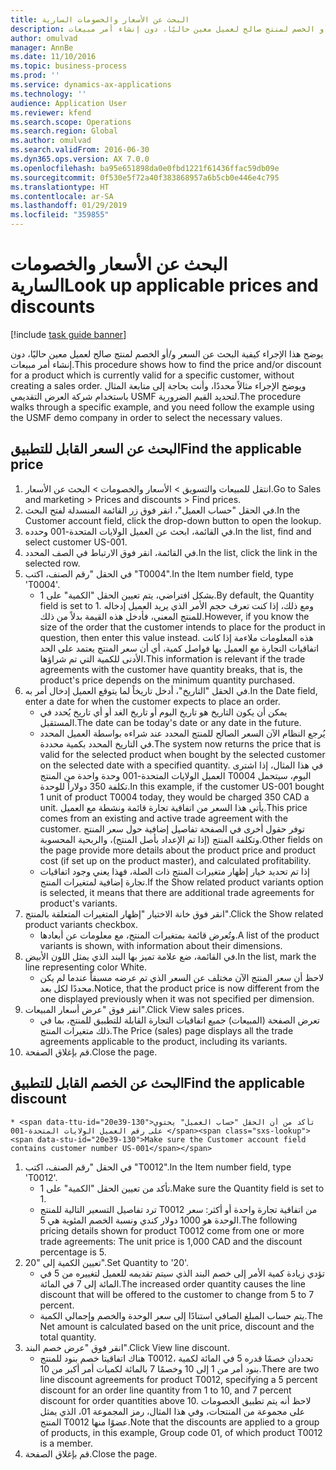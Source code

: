 ```yaml
---
title: البحث عن الأسعار والخصومات السارية
description: يوضح هذا الإجراء كيفية البحث عن السعر و/أو الخصم لمنتج صالح لعميل معين حاليًا، دون إنشاء أمر مبيعات.
author: omulvad
manager: AnnBe
ms.date: 11/10/2016
ms.topic: business-process
ms.prod: ''
ms.service: dynamics-ax-applications
ms.technology: ''
audience: Application User
ms.reviewer: kfend
ms.search.scope: Operations
ms.search.region: Global
ms.author: omulvad
ms.search.validFrom: 2016-06-30
ms.dyn365.ops.version: AX 7.0.0
ms.openlocfilehash: ba95e651898da0e0fbd1221f61436ffac59db09e
ms.sourcegitcommit: 0f530e5f72a40f383868957a6b5cb0e446e4c795
ms.translationtype: HT
ms.contentlocale: ar-SA
ms.lasthandoff: 01/29/2019
ms.locfileid: "359855"
---
```

# <a name="look-up-applicable-prices-and-discounts"></a><span data-ttu-id="20e39-103">البحث عن الأسعار والخصومات السارية</span><span class="sxs-lookup"><span data-stu-id="20e39-103">Look up applicable prices and discounts</span></span>

[!include [task guide banner](../../includes/task-guide-banner.md)]

<span data-ttu-id="20e39-104">يوضح هذا الإجراء كيفية البحث عن السعر و/أو الخصم لمنتج صالح لعميل معين حاليًا، دون إنشاء أمر مبيعات.</span><span class="sxs-lookup"><span data-stu-id="20e39-104">This procedure shows how to find the price and/or discount for a product which is currently valid for a specific customer, without creating a sales order.</span></span> <span data-ttu-id="20e39-105">ويوضح الإجراء مثالاً محددًا، وأنت بحاجة إلى متابعة المثال باستخدام شركة العرض التقديمي USMF لتحديد القيم الضرورية.</span><span class="sxs-lookup"><span data-stu-id="20e39-105">The procedure walks through a specific example, and you need follow the example using the USMF demo company in order to select the necessary values.</span></span>


## <a name="find-the-applicable-price"></a><span data-ttu-id="20e39-106">البحث عن السعر القابل للتطبيق</span><span class="sxs-lookup"><span data-stu-id="20e39-106">Find the applicable price</span></span>
1. <span data-ttu-id="20e39-107">انتقل للمبيعات والتسويق > الأسعار والخصومات > البحث عن الأسعار.</span><span class="sxs-lookup"><span data-stu-id="20e39-107">Go to Sales and marketing > Prices and discounts > Find prices.</span></span>
2. <span data-ttu-id="20e39-108">في الحقل "حساب العميل"، انقر فوق زر القائمة المنسدلة لفتح البحث.</span><span class="sxs-lookup"><span data-stu-id="20e39-108">In the Customer account field, click the drop-down button to open the lookup.</span></span>
3. <span data-ttu-id="20e39-109">في القائمة، ابحث عن العميل الولايات المتحدة-001 وحدده.</span><span class="sxs-lookup"><span data-stu-id="20e39-109">In the list, find and select customer US-001.</span></span>
4. <span data-ttu-id="20e39-110">في القائمة، انقر فوق الارتباط في الصف المحدد.</span><span class="sxs-lookup"><span data-stu-id="20e39-110">In the list, click the link in the selected row.</span></span>
5. <span data-ttu-id="20e39-111">في الحقل "رقم الصنف، اكتب "T0004".</span><span class="sxs-lookup"><span data-stu-id="20e39-111">In the Item number field, type 'T0004'.</span></span>
    * <span data-ttu-id="20e39-112">بشكل افتراضي، يتم تعيين الحقل "الكمية" على 1.</span><span class="sxs-lookup"><span data-stu-id="20e39-112">By default, the Quantity field is set to 1.</span></span> <span data-ttu-id="20e39-113">ومع ذلك، إذا كنت تعرف حجم الأمر الذي يريد العميل إدخاله للمنتج المعني، فأدخل هذه القيمة بدلاً من ذلك.</span><span class="sxs-lookup"><span data-stu-id="20e39-113">However, if you know the size of the order that the customer intends to place for the product in question, then enter this value instead.</span></span> <span data-ttu-id="20e39-114">هذه المعلومات ملاءمة إذا كانت اتفاقيات التجارة مع العميل بها فواصل كمية، أي أن سعر المنتج يعتمد على الحد الأدنى للكمية التي تم شراؤها.</span><span class="sxs-lookup"><span data-stu-id="20e39-114">This information is relevant if the trade agreements with the customer have quantity breaks, that is, the product's price depends on the minimum quantity purchased.</span></span>  
6. <span data-ttu-id="20e39-115">في الحقل "التاريخ"، أدخل تاريخاً لما يتوقع العميل إدخال أمر به.</span><span class="sxs-lookup"><span data-stu-id="20e39-115">In the Date field, enter a date for when the customer expects to place an order.</span></span> 
    * <span data-ttu-id="20e39-116">يمكن أن يكون التاريخ هو تاريخ اليوم أو تاريخ الغد أو أي تاريخ يُحدد في المستقبل.</span><span class="sxs-lookup"><span data-stu-id="20e39-116">The date can be today's date or any date in the future.</span></span>  
    * <span data-ttu-id="20e39-117">يُرجع النظام الآن السعر الصالح للمنتج المحدد عند شراءه بواسطة العميل المحدد في التاريخ المحدد بكمية محددة.</span><span class="sxs-lookup"><span data-stu-id="20e39-117">The system now returns the price that is valid for the selected product when bought by the selected customer on the selected date with a specified quantity.</span></span> <span data-ttu-id="20e39-118">في هذا المثال، إذا اشترى العميل الولايات المتحدة-001 وحدة واحدة من المنتج T0004 اليوم، سيتحمل تكلفة 350 دولاراً للوحدة.</span><span class="sxs-lookup"><span data-stu-id="20e39-118">In this example, if the customer US-001 bought 1 unit of product T0004 today, they would be charged 350 CAD a unit.</span></span> <span data-ttu-id="20e39-119">يأتي هذا السعر من اتفاقية تجارة قائمة ونشطة مع العميل.</span><span class="sxs-lookup"><span data-stu-id="20e39-119">This price comes from an existing and active trade agreement with the customer.</span></span>      <span data-ttu-id="20e39-120">توفر حقول أخرى في الصفحة تفاصيل إضافية حول سعر المنتج وتكلفة المنتج (إذا تم الإعداد بأصل المنتج)، والربحية المحسوبة.</span><span class="sxs-lookup"><span data-stu-id="20e39-120">Other fields on the page provide more details about the product price and product cost (if set up on the product master), and calculated profitability.</span></span>  
    * <span data-ttu-id="20e39-121">إذا تم تحديد خيار إظهار متغيرات المنتج ذات الصلة، فهذا يعني وجود اتفاقيات تجارة إضافية لمتغيرات المنتج.</span><span class="sxs-lookup"><span data-stu-id="20e39-121">If the Show related product variants option is selected, it means that there are additional trade agreements for product's variants.</span></span>  
7. <span data-ttu-id="20e39-122">انقر فوق خانة الاختيار "إظهار المتغيرات المتعلقة بالمنتج".</span><span class="sxs-lookup"><span data-stu-id="20e39-122">Click the Show related product variants checkbox.</span></span>
    * <span data-ttu-id="20e39-123">وتُعرض قائمة بمتغيرات المنتج، مع معلومات عن أبعادها.</span><span class="sxs-lookup"><span data-stu-id="20e39-123">A list of the product variants is shown, with information about their dimensions.</span></span>  
8. <span data-ttu-id="20e39-124">في القائمة، ضع علامة تميز بها البند الذي يمثل اللون الأبيض.</span><span class="sxs-lookup"><span data-stu-id="20e39-124">In the list, mark the line representing color White.</span></span>
    * <span data-ttu-id="20e39-125">لاحظ أن سعر المنتج الآن مختلف عن السعر الذي تم عرضه مسبقاً عندما لم يكن محددًا لكل بعد.</span><span class="sxs-lookup"><span data-stu-id="20e39-125">Notice, that the product price is now different from the one displayed previously when it was not specified per dimension.</span></span>  
9. <span data-ttu-id="20e39-126">انقر فوق "عرض أسعار المبيعات".</span><span class="sxs-lookup"><span data-stu-id="20e39-126">Click View sales prices.</span></span>
    * <span data-ttu-id="20e39-127">تعرض الصفحة (المبيعات) جميع اتفاقيات التجارة القابلة للتطبيق للمنتج، بما في ذلك متغيرات المنتج.</span><span class="sxs-lookup"><span data-stu-id="20e39-127">The Price (sales) page displays all the trade agreements applicable to the product, including its variants.</span></span>  
10. <span data-ttu-id="20e39-128">قم بإغلاق الصفحة.</span><span class="sxs-lookup"><span data-stu-id="20e39-128">Close the page.</span></span>

## <a name="find-the-applicable-discount"></a><span data-ttu-id="20e39-129">البحث عن الخصم القابل للتطبيق</span><span class="sxs-lookup"><span data-stu-id="20e39-129">Find the applicable discount</span></span>
    * <span data-ttu-id="20e39-130">تأكد من أن الحقل "حساب العميل" يحتوي على رقم العميل الولايات المتحدة-001 </span><span class="sxs-lookup"><span data-stu-id="20e39-130">Make sure the Customer account field contains customer number US-001</span></span>   
1. <span data-ttu-id="20e39-131">في الحقل "رقم الصنف، اكتب "T0012".</span><span class="sxs-lookup"><span data-stu-id="20e39-131">In the Item number field, type 'T0012'.</span></span>
    * <span data-ttu-id="20e39-132">تأكد من تعيين الحقل "الكمية" على 1.</span><span class="sxs-lookup"><span data-stu-id="20e39-132">Make sure the Quantity field is set to 1.</span></span>  
    * <span data-ttu-id="20e39-133">ترد تفاصيل التسعير التالية للمنتج T0012 من اتفاقية تجارة واحدة أو أكثر: سعر الوحدة هو 1000 دولار كندي ونسبة الخصم المئوية هي 5.</span><span class="sxs-lookup"><span data-stu-id="20e39-133">The following pricing details shown for product T0012 come from one or more trade agreements: The unit price is 1,000 CAD and the discount percentage is 5.</span></span>  
2. <span data-ttu-id="20e39-134">تعيين الكمية إلى "20".</span><span class="sxs-lookup"><span data-stu-id="20e39-134">Set Quantity to '20'.</span></span>
    * <span data-ttu-id="20e39-135">تؤدي زيادة كمية الأمر إلى خصم البند الذي سيتم تقديمه للعميل لتغييره من 5 في المائة إلى 7 في المائة.</span><span class="sxs-lookup"><span data-stu-id="20e39-135">The increased order quantity causes the line discount that will be offered to the customer to change from 5 to 7 percent.</span></span>  
    * <span data-ttu-id="20e39-136">يتم حساب المبلغ الصافي استنادًا إلى سعر الوحدة والخصم وإجمالي الكمية.</span><span class="sxs-lookup"><span data-stu-id="20e39-136">The Net amount is calculated based on the unit price, discount and the total quantity.</span></span>  
3. <span data-ttu-id="20e39-137">انقر فوق "عرض خصم البند".</span><span class="sxs-lookup"><span data-stu-id="20e39-137">Click View line discount.</span></span>
    * <span data-ttu-id="20e39-138">هناك اتفاقيتا خصم بنود للمنتج T0012، تحددان خصمًا قدره 5 في المائة لكمية بنود أمر من 1 إلى 10 وخصمًا 7 بالمائة لكميات أمر أكبر من 10.</span><span class="sxs-lookup"><span data-stu-id="20e39-138">There are two line discount agreements for product T0012, specifying a 5 percent discount for an order line quantity from 1 to 10, and 7 percent discount for order quantities above 10.</span></span> <span data-ttu-id="20e39-139">لاحظ أنه يتم تطبيق الخصومات على مجموعة من المنتجات، وفي هذا المثال، رمز المجموعة 01، الذي يمثل المنتج T0012 عضوًا منها.</span><span class="sxs-lookup"><span data-stu-id="20e39-139">Note that the discounts are applied to a group of products, in this example, Group code 01, of which product T0012 is a member.</span></span>  
4. <span data-ttu-id="20e39-140">قم بإغلاق الصفحة.</span><span class="sxs-lookup"><span data-stu-id="20e39-140">Close the page.</span></span>

